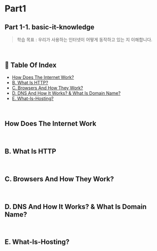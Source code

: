 # Part1 
## Part 1-1. basic-it-knowledge
> 학습 목표 : 우리가 사용하는 인터넷이 어떻게 동작하고 있는 지 이해합니다.
<br/>

## 📑 Table Of Index
- [How Does The Internet Work?](#How-Does-The-Internet-Work)
- [B. What Is HTTP?](#B.-What-Is-HTTP)
- [C. Browsers And How They Work?](#C.-Browsers-And-How-They-Work?)
- [D. DNS And How It Works? & What Is Domain Name?](#D.-DNS-And-How-It-Works?-&-What-Is-Domain-Name?)
- [E. What-Is-Hosting?](#E.-What-Is-Hosting?)
<br/>

## How Does The Internet Work
<br/>

## B. What Is HTTP
<br/>

## C. Browsers And How They Work?
<br/>

## D. DNS And How It Works? & What Is Domain Name?
<br/>

## E. What-Is-Hosting?
<br/>
